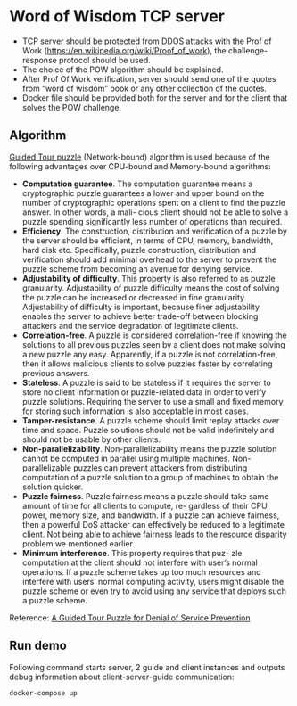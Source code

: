 # Word of Wisdom TCP server

- TCP server should be protected from DDOS attacks with the Prof of Work (https://en.wikipedia.org/wiki/Proof_of_work), the challenge-response protocol should be used.
- The choice of the POW algorithm should be explained.              
- After Prof Of Work verification, server should send one of the quotes from “word of wisdom” book or any other collection of the quotes.              
- Docker file should be provided both for the server and for the client that solves the POW challenge.

## Algorithm
[Guided Tour puzzle](https://en.wikipedia.org/wiki/Guided_tour_puzzle_protocol) (Network-bound) algorithm is used because of the following advantages over CPU-bound and Memory-bound algorithms:

- **Computation guarantee**. The computation guarantee means a cryptographic puzzle guarantees a lower and upper bound on the number of cryptographic operations spent on a client to find the puzzle answer. In other words, a mali- cious client should not be able to solve a puzzle spending significantly less number of operations than required.
- **Efficiency**. The construction, distribution and verification of a puzzle by the server should be efficient, in terms of CPU, memory, bandwidth, hard disk etc. Specifically, puzzle construction, distribution and verification should add minimal overhead to the server to prevent the puzzle scheme from becoming an avenue for denying service.
- **Adjustability of difficulty**. This property is also referred to as puzzle granularity. Adjustability of puzzle difficulty means the cost of solving the puzzle can be increased or decreased in fine granularity. Adjustability of difficulty is important, because finer adjustability enables the server to achieve better trade-off between blocking attackers and the service degradation of legitimate clients.
- **Correlation-free**. A puzzle is considered correlation-free if knowing the solutions to all previous puzzles seen by a client does not make solving a new puzzle any easy. Apparently, if a puzzle is not correlation-free, then it allows malicious clients to solve puzzles faster by correlating previous answers.
- **Stateless**. A puzzle is said to be stateless if it requires the server to store no client information or puzzle-related data in order to verify puzzle solutions. Requiring the server to use a small and fixed memory for storing such information is also acceptable in most cases.
- **Tamper-resistance**. A puzzle scheme should limit replay attacks over time and space. Puzzle solutions should not be valid indefinitely and should not be usable by other clients.
- **Non-parallelizability**. Non-parallelizability means the puzzle solution cannot be computed in parallel using multiple machines. Non-parallelizable puzzles can prevent attackers from distributing computation of a puzzle solution to a group of machines to obtain the solution quicker.
- **Puzzle fairness**. Puzzle fairness means a puzzle should take same amount of time for all clients to compute, re- gardless of their CPU power, memory size, and bandwidth. If a puzzle can achieve fairness, then a powerful DoS attacker can effectively be reduced to a legitimate client. Not being able to achieve fairness leads to the resource disparity problem we mentioned earlier.
- **Minimum interference**. This property requires that puz- zle computation at the client should not interfere with user’s normal operations. If a puzzle scheme takes up too much resources and interfere with users’ normal computing activity, users might disable the puzzle scheme or even try to avoid using any service that deploys such a puzzle scheme.

Reference: [A Guided Tour Puzzle for Denial of Service Prevention](https://citeseerx.ist.psu.edu/viewdoc/download?doi=10.1.1.597.6304&rep=rep1&type=pdf)

## Run demo

Following command starts server, 2 guide and client instances and outputs debug information about client-server-guide communication:
```shell
docker-compose up
```
